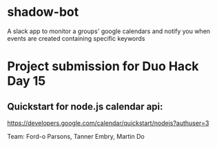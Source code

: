 # shadow-bot
A slack app to monitor a groups' google calendars and notify you when events are created containing specific keywords

# Project submission for Duo Hack Day 15

## Quickstart for node.js calendar api: 
https://developers.google.com/calendar/quickstart/nodejs?authuser=3

Team: Ford-o Parsons, Tanner Embry, Martin Do
